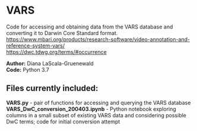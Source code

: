 # VARS

Code for accessing and obtaining data from the VARS database and converting it to Darwin Core Standard format.
https://www.mbari.org/products/research-software/video-annotation-and-reference-system-vars/ <br>
https://dwc.tdwg.org/terms/#occurrence

**Author:** Diana LaScala-Gruenewald <br>
**Code:** Python 3.7

## Files currently included:
**VARS.py** - pair of functions for accessing and querying the VARS database <br>
**VARS_DwC_conversion_200403.ipynb** - Python notebook exploring columns in a small subset of existing VARS data and considering possible DwC terms; code for initial conversion attempt <br>

